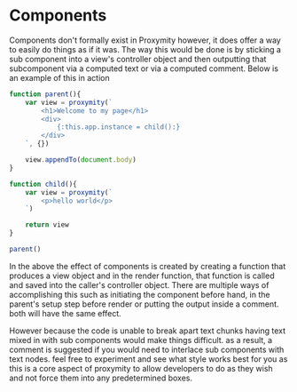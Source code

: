 # Components
Components don't formally exist in Proxymity however, it does offer a way to easily do things as if it was. The way this would be done is by sticking a sub component into a view's controller object and then outputting that subcomponent via a computed text or via a computed comment. Below is an example of this in action

```javascript
function parent(){
	var view = proxymity(`
		<h1>Welcome to my page</h1>
		<div>
			{:this.app.instance = child():}
		</div>
	`, {})

	view.appendTo(document.body)
}

function child(){
	var view = proxymity(`
		<p>hello world</p>
	`)

	return view
}

parent()

```

In the above the effect of components is created by creating a function that produces a view object and in the render function, that function is called and saved into the caller's controller object. There are multiple ways of accomplishing this such as initiating the component before hand, in the parent's setup step before render or putting the output inside a comment. both will have the same effect.

However because the code is unable to break apart text chunks having text mixed in with sub components would make things difficult. as a result, a comment is suggested if you would need to interlace sub components with text nodes. feel free to experiment and see what style works best for you as this is a core aspect of proxymity to allow developers to do as they wish and not force them into any predetermined boxes.